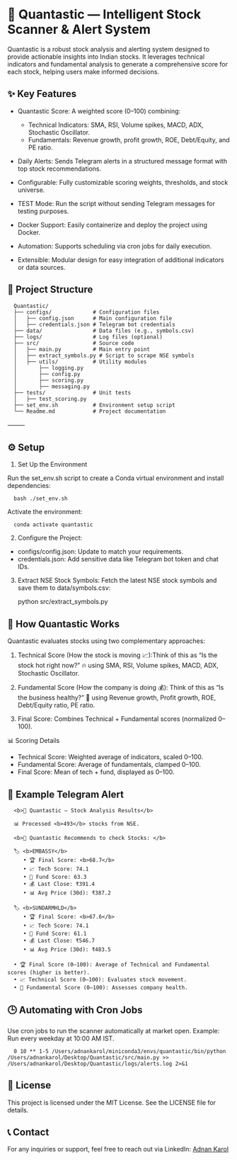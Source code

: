 # 🚀 Quantastic — Intelligent Stock Scanner & Alert System

Quantastic is a robust stock analysis and alerting system designed to provide actionable insights into Indian stocks. It leverages technical indicators and fundamental analysis to generate a comprehensive score for each stock, helping users make informed decisions.

## ✨ Key Features

- Quantastic Score: A weighted score (0–100) combining:

  - Technical Indicators: SMA, RSI, Volume spikes, MACD, ADX, Stochastic Oscillator.
  - Fundamentals: Revenue growth, profit growth, ROE, Debt/Equity, and PE ratio.
- Daily Alerts: Sends Telegram alerts in a structured message format with top stock recommendations.
- Configurable: Fully customizable scoring weights, thresholds, and stock universe.
- TEST Mode: Run the script without sending Telegram messages for testing purposes.
- Docker Support: Easily containerize and deploy the project using Docker.
- Automation: Supports scheduling via cron jobs for daily execution.
- Extensible: Modular design for easy integration of additional indicators or data sources.

## 📂 Project Structure

      Quantastic/
      ├── configs/             # Configuration files
      │   ├── config.json      # Main configuration file
      │   ├── credentials.json # Telegram bot credentials
      ├── data/                # Data files (e.g., symbols.csv)
      ├── logs/                # Log files (optional)
      ├── src/                 # Source code
      │   ├── main.py          # Main entry point
      │   ├── extract_symbols.py # Script to scrape NSE symbols
      │   ├── utils/           # Utility modules
      │       ├── logging.py
      │       ├── config.py
      │       ├── scoring.py
      │       ├── messaging.py
      ├── tests/               # Unit tests
      │   ├── test_scoring.py
      ├── set_env.sh           # Environment setup script
      └── Readme.md            # Project documentation

⸻

## ⚙️ Setup

1. Set Up the Environment

Run the set_env.sh script to create a Conda virtual environment and install dependencies:

      bash ./set_env.sh

Activate the environment:

      conda activate quantastic

2. Configure the Project:

- configs/config.json: Update to match your requirements.
- credentials.json: Add sensitive data like Telegram bot token and chat IDs.

3. Extract NSE Stock Symbols: Fetch the latest NSE stock symbols and save them to data/symbols.csv:

      python src/extract_symbols.py

## 🧐 How Quantastic Works

Quantastic evaluates stocks using two complementary approaches:

1. Technical Score (How the stock is moving 📈):Think of this as “Is the stock hot right now?” 🔥 using SMA, RSI, Volume spikes, MACD, ADX, Stochastic Oscillator.

2. Fundamental Score (How the company is doing 💰): Think of this as “Is the business healthy?” 💼 using Revenue growth, Profit growth, ROE, Debt/Equity ratio, PE ratio.

3. Final Score: Combines Technical + Fundamental scores (normalized 0–100).

📊 Scoring Details

- Technical Score: Weighted average of indicators, scaled 0–100.
- Fundamental Score: Average of fundamentals, clamped 0–100.
- Final Score: Mean of tech + fund, displayed as 0–100.

## 📲 Example Telegram Alert

      <b>🚀 Quantastic — Stock Analysis Results</b>

      📊 Processed <b>493</b> stocks from NSE.

      <b>🎯 Quantastic Recommends to check Stocks: </b>

      🏷️ <b>EMBASSY</b>
         • 🏆 Final Score: <b>68.7</b>
         • 📈 Tech Score: 74.1
         • 💼 Fund Score: 63.3
         • 💰 Last Close: ₹391.4
         • 📊 Avg Price (30d): ₹387.2

      🏷️ <b>SUNDARMHLD</b>
         • 🏆 Final Score: <b>67.6</b>
         • 📈 Tech Score: 74.1
         • 💼 Fund Score: 61.1
         • 💰 Last Close: ₹546.7
         • 📊 Avg Price (30d): ₹483.5

      • 🏆 Final Score (0–100): Average of Technical and Fundamental scores (higher is better).
      • 📈 Technical Score (0–100): Evaluates stock movement.
      • 💼 Fundamental Score (0–100): Assesses company health.

## 🕒 Automating with Cron Jobs

Use cron jobs to run the scanner automatically at market open.
Example: Run every weekday at 10:00 AM IST.

      0 10 ** 1-5 /Users/adnankarol/miniconda3/envs/quantastic/bin/python /Users/adnankarol/Desktop/Quantastic/src/main.py >> /Users/adnankarol/Desktop/Quantastic/logs/alerts.log 2>&1

## 📜 License

This project is licensed under the MIT License. See the LICENSE file for details.

## 📞 Contact

For any inquiries or support, feel free to reach out via LinkedIn: [Adnan Karol](https://www.linkedin.com/in/your-profile)
